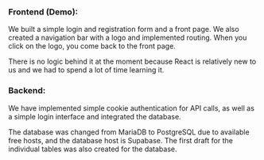 ### Frontend (Demo):
We built a simple login and registration form and a front page.
We also created a navigation bar with a logo and implemented routing.
When you click on the logo, you come back to the front page.

There is no logic behind it at the moment because React is relatively new to us
and we had to spend a lot of time learning it.

### Backend:
We have implemented simple cookie authentication for API calls, 
as well as a simple login interface and integrated the database. 

The database was changed from MariaDB to PostgreSQL due to available free hosts, 
and the database host is Supabase. The first draft for the individual tables 
was also created for the database.

